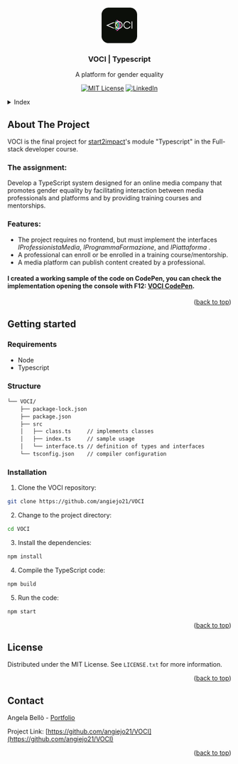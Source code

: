 <!-- Improved compatibility of back to top link: See: https://github.com/othneildrew/Best-README-Template/pull/73 -->

<a name="readme-top"></a>

<!-- PROJECT LOGO -->
<br />
<div align="center">
  <a href="https://github.com/angiejo21/VOCI">
    <img src="logo-voci.png" alt="Logo" width="80" height="80">
  </a>

<h3 align="center">VOCI | Typescript </h3>

  <p align="center">
    A platform for gender equality 
  </p>

[![MIT License][license-shield]][license-url]
[![LinkedIn][linkedin-shield]][linkedin-url]

</div>

<details>
  <summary>Index</summary>
  <ol>
    <li>
      <a href="#about-the-project">About The Project</a>
      <ul>
        <li><a href="#the-assignment">The assignment</a></li>
        <li><a href="#features">Requirements</a></li>
      </ul>
    </li>
    <li>
      <a href="#getting-started">Getting started</a>
      <ul>
        <li><a href="#requirements">Requirements</a></li>
        <li><a href="#structure">Structure</a></li>
        <li><a href="#installation">Installation</a></li>
      </ul>
    </li>
    <li><a href="#license">License</a></li>
    <li><a href="#contact">Contact</a></li>
  </ol>
</details>

<!-- ABOUT THE PROJECT -->

## About The Project

VOCI is the final project for [start2impact](https://www.start2impact.it/)'s module "Typescript" in the Full-stack developer course.

### The assignment:

Develop a TypeScript system designed for an online media company that promotes gender equality by facilitating interaction between media professionals and platforms and by providing training courses and mentorships.

### Features:

- The project requires no frontend, but must implement the interfaces _IProfessionistaMedia_, _IProgrammaFormazione_, and _IPiattaforma_ .
- A professional can enroll or be enrolled in a training course/mentorship.
- A media platform can publish content created by a professional.

#### I created a working sample of the code on CodePen, you can check the implementation opening the console with F12: [VOCI CodePen](https://codepen.io/angiejo21/pen/ZENgNyP).

<p align="right">(<a href="#readme-top">back to top</a>)</p>

## Getting started

### Requirements

- Node
- Typescript

### Structure

```sh
└── VOCI/
    ├── package-lock.json
    ├── package.json
    ├── src
    │   ├── class.ts     // implements classes
    │   ├── index.ts     // sample usage
    │   └── interface.ts // definition of types and interfaces
    └── tsconfig.json    // compiler configuration

```

### Installation

1. Clone the VOCI repository:

```sh
git clone https://github.com/angiejo21/VOCI
```

2. Change to the project directory:

```sh
cd VOCI
```

3. Install the dependencies:

```sh
npm install
```

4. Compile the TypeScript code:

```sh
npm build
```

5. Run the code:

```sh
npm start
```

<p align="right">(<a href="#readme-top">back to top</a>)</p>

<!-- LICENSE -->

## License

Distributed under the MIT License. See `LICENSE.txt` for more information.

<p align="right">(<a href="#readme-top">back to top</a>)</p>

<!-- CONTACT -->

## Contact

Angela Bellò - [Portfolio](https://bello.codes)

Project Link: [https://github.com/angiejo21/VOCI](https://github.com/angiejo21/VOCI)

<p align="right">(<a href="#readme-top">back to top</a>)</p>

<!-- MARKDOWN LINKS & IMAGES -->
<!-- https://www.markdownguide.org/basic-syntax/#reference-style-links -->

[license-shield]: https://img.shields.io/github/license/angiejo21/VOCI.svg?style=for-the-badge
[license-url]: https://github.com/angiejo21/VOCI/blob/master/LICENSE
[linkedin-shield]: https://img.shields.io/badge/-LinkedIn-black.svg?style=for-the-badge&logo=linkedin&colorB=555
[linkedin-url]: https://www.linkedin.com/in/angelabello/
